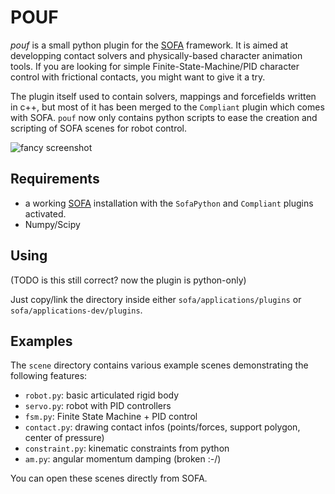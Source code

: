POUF
====

*pouf* is a small python plugin for the [SOFA][sofa] framework. It is
aimed at developping contact solvers and physically-based character
animation tools. If you are looking for simple
Finite-State-Machine/PID character control with frictional contacts,
you might want to give it a try.

The plugin itself used to contain solvers, mappings and forcefields
written in c++, but most of it has been merged to the `Compliant`
plugin which comes with SOFA. `pouf` now only contains python scripts
to ease the creation and scripting of SOFA scenes for robot control.

![fancy screenshot](https://raw.github.com/maxime-tournier/pouf/master/doc/screenshot.png)


Requirements
------------

- a working [SOFA] installation with the `SofaPython` and `Compliant` plugins activated.
- Numpy/Scipy


Using
-----

(TODO is this still correct? now the plugin is python-only)


Just copy/link the directory inside either `sofa/applications/plugins`
or `sofa/applications-dev/plugins`.

Examples
--------

The `scene` directory contains various example scenes demonstrating the
following features:

- `robot.py`: basic articulated rigid body
- `servo.py`: robot with PID controllers
- `fsm.py`: Finite State Machine + PID control
- `contact.py`: drawing contact infos (points/forces, support polygon, center of pressure)
- `constraint.py`: kinematic constraints from python
- `am.py`: angular momentum damping (broken :-/)

You can open these scenes directly from SOFA.

[sofa]: http://www.sofa-framework.org/

